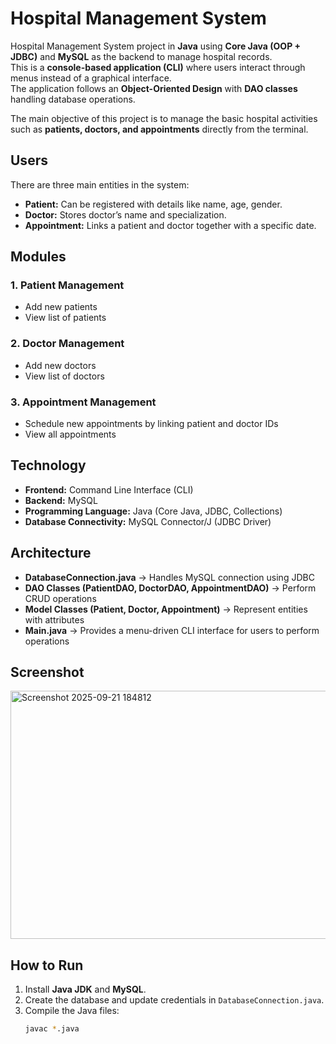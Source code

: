 # Hospital Management System

Hospital Management System project in **Java** using **Core Java (OOP + JDBC)** and **MySQL** as the backend to manage hospital records.  
This is a **console-based application (CLI)** where users interact through menus instead of a graphical interface.  
The application follows an **Object-Oriented Design** with **DAO classes** handling database operations.

The main objective of this project is to manage the basic hospital activities such as **patients, doctors, and appointments** directly from the terminal.



## Users
There are three main entities in the system:
- **Patient:** Can be registered with details like name, age, gender.  
- **Doctor:** Stores doctor’s name and specialization.  
- **Appointment:** Links a patient and doctor together with a specific date.  



## Modules

### 1. Patient Management
- Add new patients
- View list of patients

### 2. Doctor Management
- Add new doctors
- View list of doctors

### 3. Appointment Management
- Schedule new appointments by linking patient and doctor IDs
- View all appointments  



## Technology  
- **Frontend:** Command Line Interface (CLI)  
- **Backend:** MySQL  
- **Programming Language:** Java (Core Java, JDBC, Collections)  
- **Database Connectivity:** MySQL Connector/J (JDBC Driver)  



## Architecture
- **DatabaseConnection.java** → Handles MySQL connection using JDBC  
- **DAO Classes (PatientDAO, DoctorDAO, AppointmentDAO)** → Perform CRUD operations  
- **Model Classes (Patient, Doctor, Appointment)** → Represent entities with attributes  
- **Main.java** → Provides a menu-driven CLI interface for users to perform operations  



## Screenshot
<img width="1055" height="397" alt="Screenshot 2025-09-21 184812" src="https://github.com/user-attachments/assets/cd680d51-d5a2-4f64-aff8-e0a374daee3c" />  



## How to Run
1. Install **Java JDK** and **MySQL**.  
2. Create the database and update credentials in `DatabaseConnection.java`.  
3. Compile the Java files:
   ```bash
   javac *.java



